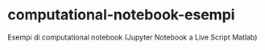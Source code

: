 # computational-notebook-esempi
Esempi di computational notebook (Jupyter Notebook a Live Script Matlab)
